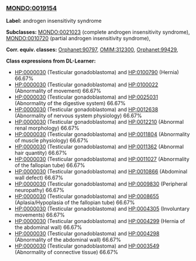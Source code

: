 
### [MONDO:0019154](http://purl.obolibrary.org/obo/MONDO_0019154)
**Label:** androgen insensitivity syndrome

**Subclasses:** [MONDO:0021023](http://purl.obolibrary.org/obo/MONDO_0021023) (complete androgen insensitivity syndrome), [MONDO:0010720](http://purl.obolibrary.org/obo/MONDO_0010720) (partial androgen insensitivity syndrome), 

**Corr. equiv. classes:** [Orphanet:90797](http://www.orpha.net/ORDO/Orphanet_90797), [OMIM:312300](http://purl.obolibrary.org/obo/OMIM_312300), [Orphanet:99429](http://www.orpha.net/ORDO/Orphanet_99429), 

**Class expressions from DL-Learner:**

- [HP:0000030](http://purl.obolibrary.org/obo/HP_0000030) (Testicular gonadoblastoma) and [HP:0100790](http://purl.obolibrary.org/obo/HP_0100790) (Hernia) 66.67%
- [HP:0000030](http://purl.obolibrary.org/obo/HP_0000030) (Testicular gonadoblastoma) and [HP:0100022](http://purl.obolibrary.org/obo/HP_0100022) (Abnormality of movement) 66.67%
- [HP:0000030](http://purl.obolibrary.org/obo/HP_0000030) (Testicular gonadoblastoma) and [HP:0025031](http://purl.obolibrary.org/obo/HP_0025031) (Abnormality of the digestive system) 66.67%
- [HP:0000030](http://purl.obolibrary.org/obo/HP_0000030) (Testicular gonadoblastoma) and [HP:0012638](http://purl.obolibrary.org/obo/HP_0012638) (Abnormality of nervous system physiology) 66.67%
- [HP:0000030](http://purl.obolibrary.org/obo/HP_0000030) (Testicular gonadoblastoma) and [HP:0012210](http://purl.obolibrary.org/obo/HP_0012210) (Abnormal renal morphology) 66.67%
- [HP:0000030](http://purl.obolibrary.org/obo/HP_0000030) (Testicular gonadoblastoma) and [HP:0011804](http://purl.obolibrary.org/obo/HP_0011804) (Abnormality of muscle physiology) 66.67%
- [HP:0000030](http://purl.obolibrary.org/obo/HP_0000030) (Testicular gonadoblastoma) and [HP:0011362](http://purl.obolibrary.org/obo/HP_0011362) (Abnormal hair quantity) 66.67%
- [HP:0000030](http://purl.obolibrary.org/obo/HP_0000030) (Testicular gonadoblastoma) and [HP:0011027](http://purl.obolibrary.org/obo/HP_0011027) (Abnormality of the fallopian tube) 66.67%
- [HP:0000030](http://purl.obolibrary.org/obo/HP_0000030) (Testicular gonadoblastoma) and [HP:0010866](http://purl.obolibrary.org/obo/HP_0010866) (Abdominal wall defect) 66.67%
- [HP:0000030](http://purl.obolibrary.org/obo/HP_0000030) (Testicular gonadoblastoma) and [HP:0009830](http://purl.obolibrary.org/obo/HP_0009830) (Peripheral neuropathy) 66.67%
- [HP:0000030](http://purl.obolibrary.org/obo/HP_0000030) (Testicular gonadoblastoma) and [HP:0008655](http://purl.obolibrary.org/obo/HP_0008655) (Aplasia/Hypoplasia of the fallopian tube) 66.67%
- [HP:0000030](http://purl.obolibrary.org/obo/HP_0000030) (Testicular gonadoblastoma) and [HP:0004305](http://purl.obolibrary.org/obo/HP_0004305) (Involuntary movements) 66.67%
- [HP:0000030](http://purl.obolibrary.org/obo/HP_0000030) (Testicular gonadoblastoma) and [HP:0004299](http://purl.obolibrary.org/obo/HP_0004299) (Hernia of the abdominal wall) 66.67%
- [HP:0000030](http://purl.obolibrary.org/obo/HP_0000030) (Testicular gonadoblastoma) and [HP:0004298](http://purl.obolibrary.org/obo/HP_0004298) (Abnormality of the abdominal wall) 66.67%
- [HP:0000030](http://purl.obolibrary.org/obo/HP_0000030) (Testicular gonadoblastoma) and [HP:0003549](http://purl.obolibrary.org/obo/HP_0003549) (Abnormality of connective tissue) 66.67%


